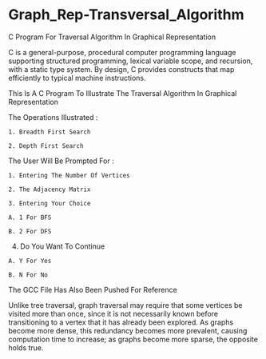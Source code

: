 # Graph_Rep-Transversal_Algorithm
C Program For Traversal Algorithm In Graphical Representation

C is a general-purpose, procedural computer programming language supporting structured programming, lexical variable scope, and recursion, with a static type system. By design, C provides constructs that map efficiently to typical machine instructions.

This Is A C Program To Illustrate The Traversal Algorithm In Graphical Representation

The Operations Illustrated :

	1. Breadth First Search
	
	2. Depth First Search
	
The User Will Be Prompted For :
	
	1. Entering The Number Of Vertices
	
	2. The Adjacency Matrix
	
	3. Entering Your Choice
  
    A. 1 For BFS
    
    B. 2 For DFS
	
  4. Do You Want To Continue
  
    A. Y For Yes
    
    B. N For No

The GCC File Has Also Been Pushed For Reference

Unlike tree traversal, graph traversal may require that some vertices be visited more than once, since it is not necessarily known before transitioning to a vertex that it has already been explored. As graphs become more dense, this redundancy becomes more prevalent, causing computation time to increase; as graphs become more sparse, the opposite holds true.
